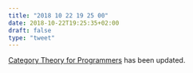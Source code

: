 ```yaml
---
title: "2018 10 22 19 25 00"
date: 2018-10-22T19:25:35+02:00
draft: false
type: "tweet"
---
```

[Category Theory for Programmers](https://github.com/hmemcpy/milewski-ctfp-pdf/) has been updated.
